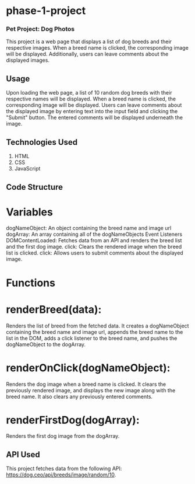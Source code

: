 # phase-1-project

### Pet Project: Dog Photos
This project is a web page that displays a list of dog breeds and their respective images. When a breed name is clicked, the corresponding image will be displayed. Additionally, users can leave comments about the displayed images.

## Usage
Upon loading the web page, a list of 10 random dog breeds with their respective names will be displayed. When a breed name is clicked, the corresponding image will be displayed. Users can leave comments about the displayed image by entering text into the input field and clicking the "Submit" button. The entered comments will be displayed underneath the image.

## Technologies Used
1. HTML
2. CSS
3. JavaScript

## Code Structure
# Variables
dogNameObject: An object containing the breed name and image url
dogArray: An array containing all of the dogNameObjects
Event Listeners
DOMContentLoaded: Fetches data from an API and renders the breed list and the first dog image.
click: Clears the rendered image when the breed list is clicked.
click: Allows users to submit comments about the displayed image.

# Functions
# renderBreed(data): 
Renders the list of breed from the fetched data. It creates a dogNameObject containing the breed name and image url, appends the breed name to the list in the DOM, adds a click listener to the breed name, and pushes the dogNameObject to the dogArray.

# renderOnClick(dogNameObject):
Renders the dog image when a breed name is clicked. It clears the previously rendered image, and displays the new image along with the breed name. It also clears any previously entered comments.

# renderFirstDog(dogArray):
Renders the first dog image from the dogArray.

## API Used
This project fetches data from the following API: https://dog.ceo/api/breeds/image/random/10.
